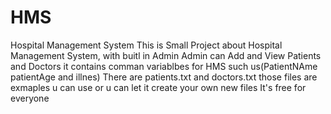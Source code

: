 # HMS
Hospital Management System 
This is Small Project about Hospital Management System, with buitl in Admin
Admin can Add and View Patients and Doctors
it contains comman variablbes for HMS such us(PatientNAme patientAge and illnes)
There are patients.txt and doctors.txt those files are exmaples u can use or u can let it create your own new files
It's free for everyone 
